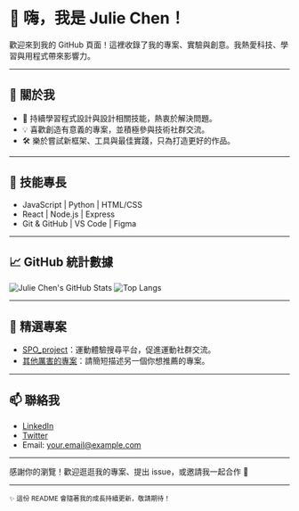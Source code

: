 # 👋 嗨，我是 Julie Chen！

歡迎來到我的 GitHub 頁面！這裡收錄了我的專案、實驗與創意。我熱愛科技、學習與用程式帶來影響力。

---

## 🚀 關於我

- 🌱 持續學習程式設計與設計相關技能，熱衷於解決問題。
- 💡 喜歡創造有意義的專案，並積極參與技術社群交流。
- 🛠️ 樂於嘗試新框架、工具與最佳實踐，只為打造更好的作品。

---

## 🧰 技能專長

<!-- 請補充你的主要程式語言和工具 -->
- JavaScript | Python | HTML/CSS
- React | Node.js | Express
- Git & GitHub | VS Code | Figma

---

## 📈 GitHub 統計數據

![Julie Chen's GitHub Stats](https://github-readme-stats.vercel.app/api?username=juliechen1491&show_icons=true&theme=default)
![Top Langs](https://github-readme-stats.vercel.app/api/top-langs/?username=juliechen1491&layout=compact)

---

## 📌 精選專案

<!-- 可以挑選幾個你最想突顯或具有代表性的專案介紹 -->
- [SPO_project](https://github.com/juliechen1491/SPO_project)：運動體驗搜尋平台，促進運動社群交流。
- [其他厲害的專案](#)：請簡短描述另一個你想推薦的專案。

---

## 📫 聯絡我

<!-- 請補充你的社群連結或聯絡信箱 -->
- [LinkedIn](#)
- [Twitter](#)
- Email: [your.email@example.com](mailto:your.email@example.com)

---

感謝你的瀏覽！歡迎逛逛我的專案、提出 issue，或邀請我一起合作 🚀

---

<sub>✨ 這份 README 會隨著我的成長持續更新，敬請期待！</sub>
